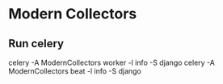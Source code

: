 # Modern Collectors

## Run celery

celery -A ModernCollectors worker -l info -S django
celery -A ModernCollectors beat -l info -S django
